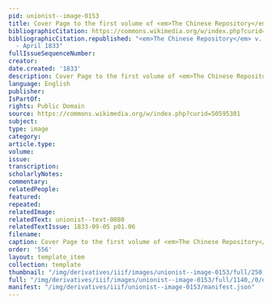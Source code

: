 ```yaml
---
pid: unionist--image-0153
title: Cover Page to the first volume of <em>The Chinese Repository</em>
bibliographicCitation: https://commons.wikimedia.org/w/index.php?curid=50595301
bibliographicCitation.republished: "<em>The Chinese Repository</em> v. 1, May 1832
  - April 1833"
fullIssueSequenceNumber: 
creator: 
date.created: '1833'
description: Cover Page to the first volume of <em>The Chinese Repository</em>
language: English
publisher: 
IsPartOf: 
rights: Public Domain
source: https://commons.wikimedia.org/w/index.php?curid=50595301
subject: 
type: image
category: 
article.type: 
volume: 
issue: 
transcription: 
scholarlyNotes: 
commentary: 
relatedPeople: 
featured: 
repeated: 
relatedImage: 
relatedText: unionist--text-0080
relatedTextIssue: 1833-09-05 p01.06
filename: 
caption: Cover Page to the first volume of <em>The Chinese Repository</em>
order: '556'
layout: template_item
collection: template
thumbnail: "/img/derivatives/iiif/images/unionist--image-0153/full/250,/0/default.jpg"
full: "/img/derivatives/iiif/images/unionist--image-0153/full/1140,/0/default.jpg"
manifest: "/img/derivatives/iiif/unionist--image-0153/manifest.json"
---
```

